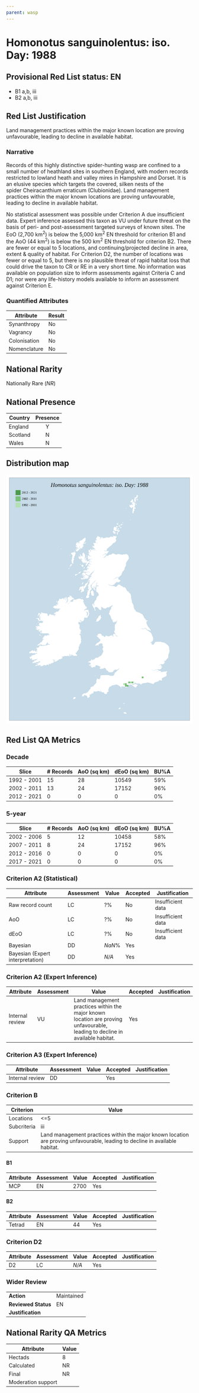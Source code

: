 ```yaml
---
parent: wasp
---
```


# Homonotus sanguinolentus: iso. Day: 1988

## Provisional Red List status: EN
- B1 a,b, iii
- B2 a,b, iii

## Red List Justification
Land management practices within the major known location are proving unfavourable, leading to decline in available habitat.
### Narrative
Records of this highly distinctive spider-hunting wasp are confined to a small number of heathland sites in southern England, with modern records restricted to lowland heath and valley mires in Hampshire and Dorset. It is an elusive species which targets the covered, silken nests of the spider Cheiracanthium erraticum (Clubionidae). Land management practices within the major known locations are proving unfavourable, leading to decline in available habitat.

No statistical assessment was possible under Criterion A due insufficient data. Expert inference assessed this taxon as VU under future threat on the basis of peri- and post-assessment targeted surveys of known sites. The EoO (2,700 km<sup>2</sup>) is below the 5,000 km<sup>2</sup> EN threshold for criterion B1 and the AoO (44 km<sup>2</sup>) is below the 500 km<sup>2</sup> EN threshold for criterion B2. There are fewer or equal to 5 locations, and continuing/projected decline in area, extent & quality of habitat. For Criterion D2, the number of locations was fewer or equal to 5, but there is no plausible threat of rapid habitat loss that could drive the taxon to CR or RE in a very short time. No information was available on population size to inform assessments against Criteria C and D1; nor were any life-history models available to inform an assessment against Criterion E.
### Quantified Attributes
|Attribute|Result|
|---|---|
|Synanthropy|No|
|Vagrancy|No|
|Colonisation|No|
|Nomenclature|No|


## National Rarity
Nationally Rare (*NR*)

## National Presence
|Country|Presence
|---|:-:|
|England|Y|
|Scotland|N|
|Wales|N|


## Distribution map
![](../map/491.svg)

## Red List QA Metrics
### Decade
| Slice | # Records | AoO (sq km) | dEoO (sq km) |BU%A |
|---|---|---|---|---|
|1992 - 2001|15|28|10549|59%|
|2002 - 2011|13|24|17152|96%|
|2012 - 2021|0|0|0|0%|
### 5-year
| Slice | # Records | AoO (sq km) | dEoO (sq km) |BU%A |
|---|---|---|---|---|
|2002 - 2006|5|12|10458|58%|
|2007 - 2011|8|24|17152|96%|
|2012 - 2016|0|0|0|0%|
|2017 - 2021|0|0|0|0%|
### Criterion A2 (Statistical)
|Attribute|Assessment|Value|Accepted|Justification
|---|---|---|---|---|
|Raw record count|LC|?%|No|Insufficient data|
|AoO|LC|?%|No|Insufficient data|
|dEoO|LC|?%|No|Insufficient data|
|Bayesian|DD|*NaN*%|Yes||
|Bayesian (Expert interpretation)|DD|*N/A*|Yes||
### Criterion A2 (Expert Inference)
|Attribute|Assessment|Value|Accepted|Justification
|---|---|---|---|---|
|Internal review|VU|Land management practices within the major known location are proving unfavourable, leading to decline in available habitat.|Yes||
### Criterion A3 (Expert Inference)
|Attribute|Assessment|Value|Accepted|Justification
|---|---|---|---|---|
|Internal review|DD||Yes||
### Criterion B
|Criterion| Value|
|---|---|
|Locations|<=5|
|Subcriteria|iii|
|Support|Land management practices within the major known location are proving unfavourable, leading to decline in available habitat.|
#### B1
|Attribute|Assessment|Value|Accepted|Justification
|---|---|---|---|---|
|MCP|EN|2700|Yes||
#### B2
|Attribute|Assessment|Value|Accepted|Justification
|---|---|---|---|---|
|Tetrad|EN|44|Yes||
### Criterion D2
|Attribute|Assessment|Value|Accepted|Justification
|---|---|---|---|---|
|D2|LC|*N/A*|Yes||
### Wider Review
|  |  |
|---|---|
|**Action**|Maintained|
|**Reviewed Status**|EN|
|**Justification**||


## National Rarity QA Metrics
|Attribute|Value|
|---|---|
|Hectads|8|
|Calculated|NR|
|Final|NR|
|Moderation support||


